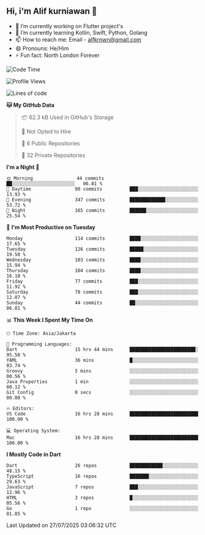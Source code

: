 ## Hi, i'm Alif kurniawan 👋

- 🔭 I’m currently working on Flutter project's
- 🌱 I’m currently learning Kotlin, Swift, Python, Golang
- 📫 How to reach me: Email - alfkrnwn@gmail.com
- 😄 Pronouns: He/Him
- ⚡ Fun fact: North London Forever

<!--START_SECTION:waka-->
![Code Time](http://img.shields.io/badge/Code%20Time-154%20hrs%2048%20mins-blue)

![Profile Views](http://img.shields.io/badge/Profile%20Views-22-blue)

![Lines of code](https://img.shields.io/badge/From%20Hello%20World%20I%27ve%20Written-683.7%20thousand%20lines%20of%20code-blue)

**🐱 My GitHub Data** 

> 📦 62.3 kB Used in GitHub's Storage 
 > 
> 🚫 Not Opted to Hire
 > 
> 📜 6 Public Repositories 
 > 
> 🔑 32 Private Repositories 
 > 
**I'm a Night 🦉** 

```text
🌞 Morning                44 commits          ██░░░░░░░░░░░░░░░░░░░░░░░   06.81 % 
🌆 Daytime                90 commits          ███░░░░░░░░░░░░░░░░░░░░░░   13.93 % 
🌃 Evening                347 commits         █████████████░░░░░░░░░░░░   53.72 % 
🌙 Night                  165 commits         ██████░░░░░░░░░░░░░░░░░░░   25.54 % 
```
📅 **I'm Most Productive on Tuesday** 

```text
Monday                   114 commits         ████░░░░░░░░░░░░░░░░░░░░░   17.65 % 
Tuesday                  126 commits         █████░░░░░░░░░░░░░░░░░░░░   19.50 % 
Wednesday                103 commits         ████░░░░░░░░░░░░░░░░░░░░░   15.94 % 
Thursday                 104 commits         ████░░░░░░░░░░░░░░░░░░░░░   16.10 % 
Friday                   77 commits          ███░░░░░░░░░░░░░░░░░░░░░░   11.92 % 
Saturday                 78 commits          ███░░░░░░░░░░░░░░░░░░░░░░   12.07 % 
Sunday                   44 commits          ██░░░░░░░░░░░░░░░░░░░░░░░   06.81 % 
```


📊 **This Week I Spent My Time On** 

```text
🕑︎ Time Zone: Asia/Jakarta

💬 Programming Languages: 
Dart                     15 hrs 44 mins      ████████████████████████░   95.58 % 
YAML                     36 mins             █░░░░░░░░░░░░░░░░░░░░░░░░   03.74 % 
Groovy                   5 mins              ░░░░░░░░░░░░░░░░░░░░░░░░░   00.56 % 
Java Properties          1 min               ░░░░░░░░░░░░░░░░░░░░░░░░░   00.12 % 
Git Config               0 secs              ░░░░░░░░░░░░░░░░░░░░░░░░░   00.00 % 

🔥 Editors: 
VS Code                  16 hrs 28 mins      █████████████████████████   100.00 % 

💻 Operating System: 
Mac                      16 hrs 28 mins      █████████████████████████   100.00 % 
```

**I Mostly Code in Dart** 

```text
Dart                     26 repos            ████████████░░░░░░░░░░░░░   48.15 % 
TypeScript               16 repos            ███████░░░░░░░░░░░░░░░░░░   29.63 % 
JavaScript               7 repos             ███░░░░░░░░░░░░░░░░░░░░░░   12.96 % 
HTML                     3 repos             █░░░░░░░░░░░░░░░░░░░░░░░░   05.56 % 
Go                       1 repo              ░░░░░░░░░░░░░░░░░░░░░░░░░   01.85 % 
```




 Last Updated on 27/07/2025 03:06:32 UTC
<!--END_SECTION:waka-->
